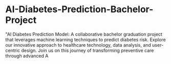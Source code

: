 # AI-Diabetes-Prediction-Bachelor-Project
<p>"AI Diabetes Prediction Model: A collaborative bachelor graduation project that leverages machine learning techniques to predict diabetes risk. Explore our innovative approach to healthcare technology, data analysis, and user-centric design. Join us on this journey of transforming preventive care through advanced A</p>
